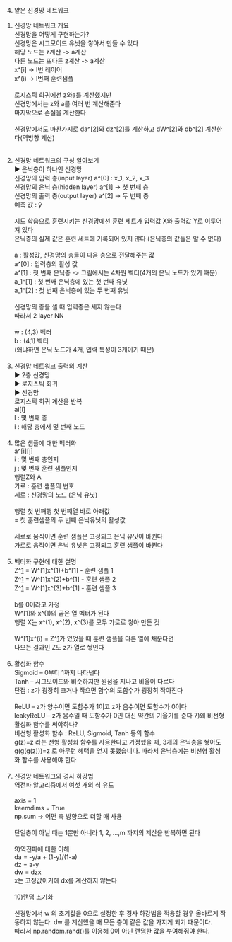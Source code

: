 4. 얕은 신경망 네트워크<br>

1) 신경망 네트워크 개요<br>
   신경망을 어떻게 구현하는가?<br>
   신경망은 시그모이드 유닛을 쌓아서 만들 수 있다<br>
   해당 노드는 z계산 -> a계산<br>
   다른 노드는 또다른 z계산 -> a계산<br>
   x^[i] -> I번 레이어<br>
   x^(i) -> I번째 훈련샘플<br>
   <br>
   로지스틱 회귀에선 z와a를 계산했지만<br>
   신경망에서는 z와 a를 여러 번 계산해준다<br>
   마지막으로 손실을 계산한다<br>
   <br>
   신경망에서도 마찬가지로 da^[2]와 dz^[2]를 계산하고 dW^[2]와 db^[2] 계산한다(역방향 계산)<br>
   <br>

2. 신경망 네트워크의 구성 알아보기<br>
   ▶ 은닉층이 하나인 신경망<br>
   신경망의 입력 층(input layer) a^[0] : x_1, x_2, x_3<br>
   신경망의 은닉 층(hidden layer) a^[1] -> 첫 번째 층<br>
   신경망의 출력 층(output layer) a^[2] -> 두 번째 층<br>
   예측 값 : ŷ<br>
   <br>
   지도 학습으로 훈련시키는 신경망에선 훈련 세트가 입력값 X와 출력값 Y로 이루어져 있다<br>
   은닉층의 실제 값은 훈련 세트에 기록되어 있지 않다 (은닉층의 값들은 알 수 없다)<br>
   <br>
   a : 활성값, 신경망의 층들이 다음 층으로 전달해주는 값<br>
   a^[0] : 입력층의 활성 값<br>
   a^[1] : 첫 번째 은닉층 -> 그림에서는 4차원 벡터(4개의 은닉 노드가 있기 때문)<br>
   a_1^[1] : 첫 번째 은닉층에 있는 첫 번째 유닛<br>
   a_1^[2] : 첫 번째 은닉층에 있는 두 번째 유닛<br>
   <br>
   신경망의 층을 셀 때 입력층은 세지 않는다<br>
   따라서 2 layer NN<br>
   <br>
   w : (4,3) 벡터<br>
   b : (4,1) 벡터<br>
   (왜냐하면 은닉 노드가 4개, 입력 특성이 3개이기 때문)<br>
   <br>
3. 신경망 네트워크 출력의 계산<br>
   ▶ 2층 신경망<br>
   ▶ 로지스틱 회귀<br>
   ▶ 신경망<br>
   로지스틱 회귀 계산을 반복<br>
   ai[l]<br>
   l : 몇 번째 층<br>
   i : 해당 층에서 몇 번째 노드<br>
   <br>
4. 많은 샘플에 대한 벡터화<br>
   a^​[i][j]<br>
   i : 몇 번째 층인지<br>
   j : 몇 번째 훈련 샘플인지<br>
   행렬Z와 A<br>
   가로 : 훈련 샘플의 번호<br>
   세로 : 신경망의 노드 (은닉 유닛)<br>
   <br>
   행렬 첫 번째행 첫 번째열 바로 아래값<br>
   = 첫 훈련샘플의 두 번째 은닉유닛의 활성값<br>
   <br>
   세로로 움직이면 훈련 샘플은 고정되고 은닉 유닛이 바뀐다<br>
   가로로 움직이면 은닉 유닛은 고정되고 훈련 샘플이 바뀐다<br>
   <br>
5. 벡터화 구현에 대한 설명<br>
   Z^[1](1) = W^[1]x^(1)+b^[1] - 훈련 샘플 1<br>
   Z^[1](2) = W^[1]x^(2)+b^[1] - 훈련 샘플 2<br>
   Z^[1](3) = W^[1]x^(3)+b^[1] - 훈련 샘플 3<br>
   <br>
   b를 0이라고 가정<br>
   W^[1]와 x^(1)의 곱은 열 벡터가 된다<br>
   행렬 X는 x^(1), x^(2), x^(3)를 모두 가로로 쌓아 만든 것<br>
   <br>
   W^[1]x^(i) = Z^[1](i)가 있었을 때 훈련 샘플을 다른 열에 채운다면<br>
   나오는 결과인 Z도 z가 열로 쌓인다<br>
   <br>
6. 활성화 함수<br>
   Sigmoid – 0부터 1까지 나타낸다<br>
   Tanh – 시그모이드와 비슷하지만 원점을 지나고 비율이 다르다<br>
   단점 : z가 굉장히 크거나 작으면 함수의 도함수가 굉장히 작아진다<br>
   <br>
   ReLU – z가 양수이면 도함수가 1이고 z가 음수이면 도함수가 0이다<br>
   leakyReLU – z가 음수일 때 도함수가 0인 대신 약간의 기울기를 준다 7)왜 비선형 활성화 함수를 써야하나?<br>
   비선형 활성화 함수 : ReLU, Sigmoid, Tanh 등의 함수<br>
   g(z)=z 라는 선형 활성화 함수를 사용한다고 가정했을 때, 3개의 은닉층을 쌓아도 g(g(g(z)))=z 로 아무런 혜택을 얻지 못했습니다. 따라서 은닉층에는 비선형 활성화 함수를 사용해야 한다<br>
   <br>
7. 신경망 네트워크와 경사 하강법<br>
   역전파 알고리즘에서 여섯 개의 식 유도<br>
   <br>
   axis = 1<br>
   keemdims = True<br>
   np.sum -> 어떤 축 방향으로 더할 때 사용<br>
   <br>
   단일층이 아닐 때는 1뿐만 아니라 1, 2, …,m 까지의 계산을 반복하면 된다<br>
   <br> 9)역전파에 대한 이해<br>
   da = -y/a + (1-y)/(1-a)<br>
   dz = a-y<br>
   dw = dzx<br>
   x는 고정값이기에 dx를 계산하지 않는다<br>
   <br> 10)랜덤 초기화<br>
   <br>
   신경망에서 w 의 초기값을 0으로 설정한 후 경사 하강법을 적용할 경우 올바르게 작동하지 않는다. dw 를 계산했을 때 모든 층이 같은 값을 가지게 되기 때문이다.<br>
   따라서 np.random.rand()를 이용해 0이 아닌 랜덤한 값을 부여해줘야 한다.<br>
